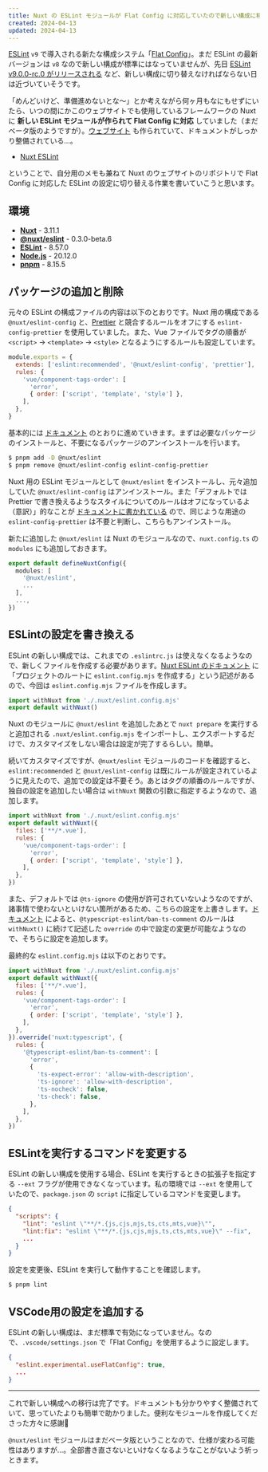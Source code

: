 ```yaml
---
title: Nuxt の ESLint モジュールが Flat Config に対応していたので新しい構成に移行する
created: 2024-04-13
updated: 2024-04-13
---
```


[ESLint](https://eslint.org/) `v9` で導入される新たな構成システム「[Flat Config](https://eslint.org/blog/2022/08/new-config-system-part-1/)」。まだ ESLint の最新バージョンは `v8` なので新しい構成が標準にはなっていませんが、先日 [ESLint v9.0.0-rc.0 がリリースされる](https://eslint.org/blog/2024/03/eslint-v9.0.0-rc.0-released/) など、新しい構成に切り替えなければならない日は近づいていそうです。

「めんどいけど、準備進めないとな～」とか考えながら何ヶ月もなにもせずにいたら、いつの間にかこのウェブサイトでも使用しているフレームワークの Nuxt に **新しい ESLint モジュールが作られて Flat Config に対応** していました（まだベータ版のようですが）。[ウェブサイト](https://eslint.nuxt.com/) も作られていて、ドキュメントがしっかり整備されている…。

- [Nuxt ESLint](https://eslint.nuxt.com/)

ということで、自分用のメモも兼ねて Nuxt のウェブサイトのリポジトリで Flat Config に対応した ESLint の設定に切り替える作業を書いていこうと思います。

## 環境

- [**Nuxt**](https://nuxt.com/) - 3.11.1
- [**@nuxt/eslint**](https://eslint.nuxt.com/) - 0.3.0-beta.6
- [**ESLint**](https://eslint.org/) - 8.57.0
- [**Node.js**](https://nodejs.org/en) - 20.12.0
- [**pnpm**](https://pnpm.io/) - 8.15.5

## パッケージの追加と削除

元々の ESLint の構成ファイルの内容は以下のとおりです。Nuxt 用の構成である `@nuxt/eslint-config` と、[Prettier](https://prettier.io/) と競合するルールをオフにする `eslint-config-prettier` を使用していました。また、Vue ファイルでタグの順番が `<script>` → `<template>` → `<style>` となるようにするルールも設定しています。

```js
module.exports = {
  extends: ['eslint:recommended', '@nuxt/eslint-config', 'prettier'],
  rules: {
    'vue/component-tags-order': [
      'error',
      { order: ['script', 'template', 'style'] },
    ],
  },
}
```

基本的には [ドキュメント](https://eslint.nuxt.com/packages/module) のとおりに進めていきます。まずは必要なパッケージのインストールと、不要になるパッケージのアンインストールを行います。

```sh
$ pnpm add -D @nuxt/eslint
$ pnpm remove @nuxt/eslint-config eslint-config-prettier
```

Nuxt 用の ESLint モジュールとして `@nuxt/eslint` をインストールし、元々追加していた `@nuxt/eslint-config` はアンインストール。また「デフォルトでは Prettier で書き換えるようなスタイルについてのルールはオフになっているよ（意訳）」的なことが [ドキュメントに書かれている](https://eslint.nuxt.com/packages/module#prettier) ので、同じような用途の `eslint-config-prettier` は不要と判断し、こちらもアンインストール。

新たに追加した `@nuxt/eslint` は Nuxt のモジュールなので、`nuxt.config.ts` の `modules` にも追加しておきます。

```ts
export default defineNuxtConfig({
  modules: [
    '@nuxt/eslint',
    ...
  ],
  ...,
})
```

## ESLintの設定を書き換える

ESLint の新しい構成では、これまでの `.eslintrc.js` は使えなくなるようなので、新しくファイルを作成する必要があります。[Nuxt ESLint のドキュメント](https://eslint.nuxt.com/packages/module#quick-setup) に「プロジェクトのルートに `eslint.config.mjs` を作成する」という記述があるので、今回は `eslint.config.mjs` ファイルを作成します。

```js
import withNuxt from './.nuxt/eslint.config.mjs'
export default withNuxt()
```

Nuxt のモジュールに `@nuxt/eslint` を追加したあとで `nuxt prepare` を実行すると追加される `.nuxt/eslint.config.mjs` をインポートし、エクスポートするだけで、カスタマイズをしない場合は設定が完了するらしい。簡単。

続いてカスタマイズですが、`@nuxt/eslint` モジュールのコードを確認すると、`eslint:recommended` と `@nuxt/eslint-config` は既にルールが設定されているように見えたので、追加での設定は不要そう。あとはタグの順番のルールですが、独自の設定を追加したい場合は `withNuxt` 関数の引数に指定するようなので、追加します。

```js
import withNuxt from './.nuxt/eslint.config.mjs'
export default withNuxt({
  files: ['**/*.vue'],
  rules: {
    'vue/component-tags-order': [
      'error',
      { order: ['script', 'template', 'style'] },
    ],
  },
})
```

また、デフォルトでは `@ts-ignore` の使用が許可されていないようなのですが、諸事情で使わないといけない箇所があるため、こちらの設定を上書きします。[ドキュメント](https://eslint.nuxt.com/packages/module#config-customizations) によると、`@typescript-eslint/ban-ts-comment` のルールは `withNuxt()` に続けて記述した `override` の中で設定の変更が可能なようなので、そちらに設定を追加します。

最終的な `eslint.config.mjs` は以下のとおりです。

```js
import withNuxt from './.nuxt/eslint.config.mjs'
export default withNuxt({
  files: ['**/*.vue'],
  rules: {
    'vue/component-tags-order': [
      'error',
      { order: ['script', 'template', 'style'] },
    ],
  },
}).override('nuxt:typescript', {
  rules: {
    '@typescript-eslint/ban-ts-comment': [
      'error',
      {
        'ts-expect-error': 'allow-with-description',
        'ts-ignore': 'allow-with-description',
        'ts-nocheck': false,
        'ts-check': false,
      },
    ],
  },
})
```

## ESLintを実行するコマンドを変更する

ESLint の新しい構成を使用する場合、ESLint を実行するときの拡張子を指定する `--ext` フラグが使用できなくなっています。私の環境では `--ext` を使用していたので、`package.json` の `script` に指定しているコマンドを変更します。

```json
{
  "scripts": {
    "lint": "eslint \"**/*.{js,cjs,mjs,ts,cts,mts,vue}\"",
    "lint:fix": "eslint \"**/*.{js,cjs,mjs,ts,cts,mts,vue}\" --fix",
    ...
  }
}
```

設定を変更後、ESLint を実行して動作することを確認します。

```sh
$ pnpm lint
```

## VSCode用の設定を追加する

ESLint の新しい構成は、まだ標準で有効になっていません。なので、`.vscode/settings.json` で「Flat Config」を使用するように設定します。

```json
{
  "eslint.experimental.useFlatConfig": true,
  ...
}
```

---

これで新しい構成への移行は完了です。ドキュメントも分かりやすく整備されていて、思っていたよりも簡単で助かりました。便利なモジュールを作成してくださった方々に感謝🙏

`@nuxt/eslint` モジュールはまだベータ版ということなので、仕様が変わる可能性はありますが…。全部書き直さないといけなくなるようなことがないよう祈っときます。
